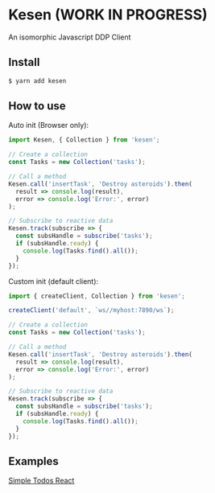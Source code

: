 # Kesen (WORK IN PROGRESS)

An isomorphic Javascript DDP Client

## Install

```bash
$ yarn add kesen
```

## How to use

Auto init (Browser only):

```js
import Kesen, { Collection } from 'kesen';

// Create a collection
const Tasks = new Collection('tasks');

// Call a method
Kesen.call('insertTask', 'Destroy asteroids').then(
  result => console.log(result),
  error => console.log('Error:', error)
);

// Subscribe to reactive data
Kesen.track(subscribe => {
  const subsHandle = subscribe('tasks');
  if (subsHandle.ready) {
    console.log(Tasks.find().all());
  }
});
```

Custom init (default client):

```js
import { createClient, Collection } from 'kesen';

createClient('default', `ws//myhost:7890/ws`);

// Create a collection
const Tasks = new Collection('tasks');

// Call a method
Kesen.call('insertTask', 'Destroy asteroids').then(
  result => console.log(result),
  error => console.log('Error:', error)
);

// Subscribe to reactive data
Kesen.track(subscribe => {
  const subsHandle = subscribe('tasks');
  if (subsHandle.ready) {
    console.log(Tasks.find().all());
  }
});
```

## Examples

[Simple Todos React](https://github.com/plitex/kesen-simple-todos-react-example)
